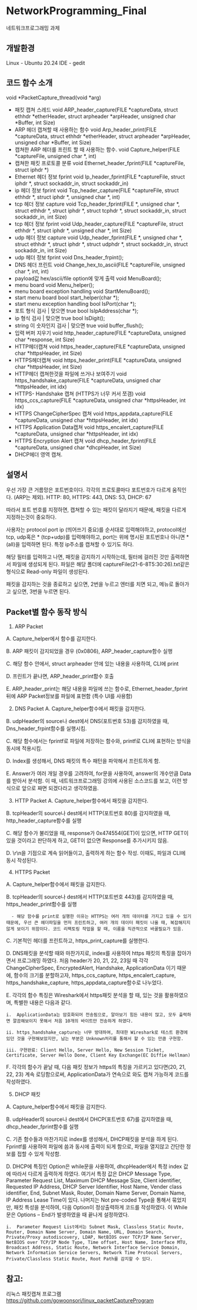 # NetworkProgramming_Final
네트워크프로그래밍 과제

## 개발환경
Linux - Ubuntu 20.24
IDE - gedit

## 코드 함수 소개
void *PacketCapture_thread(void *arg)
-	패킷 캡쳐 스레드
void ARP_header_capture(FILE *captureData, struct ethhdr *etherHeader, struct arpheader *arpHeader, unsigned char *Buffer, int Size) 
-	ARP 헤더 캡쳐할 때 사용하는 함수
void Arp_header_print(FILE *captureData, struct ethhdr *etherHeader, struct arpheader *arpHeader, unsigned char *Buffer, int Size)
-	캡쳐한 ARP 헤더를 프린트 할 때 사용하는 함수.
void Capture_helper(FILE *captureFile, unsigned char *, int)                                      
-	캡쳐한 패킷 프로토콜 분류 
void Ethernet_header_fprint(FILE *captureFile, struct iphdr *)
-	Ethernet 헤더 정보 fprint
void Ip_header_fprint(FILE *captureFile, struct iphdr *, struct sockaddr_in, struct sockaddr_in)
-	ip 헤더 정보 fprint 
void Tcp_header_capture(FILE *captureFile, struct ethhdr *, struct iphdr *, unsigned char *, int)  
-	 tcp 헤더 정보 capture
void Tcp_header_fprint(FILE *, unsigned char *, struct ethhdr *, struct iphdr *, struct tcphdr *, struct sockaddr_in, struct sockaddr_in, int Size)
-	tcp 헤더 정보 fprint
void Udp_header_capture(FILE *captureFile, struct ethhdr *, struct iphdr *, unsigned char *, int Size)
-	udp 헤더 정보 capture
void Udp_header_fprint(FILE *, unsigned char *, struct ethhdr *, struct iphdr *, struct udphdr *, struct sockaddr_in, struct sockaddr_in, int Size)
-	udp 헤더 정보 fprint
void Dns_header_frpint(); 
-	DNS 헤더 프린트
void Change_hex_to_ascii(FILE *captureFile, unsigned char *, int, int)
-	payload값 hex/ascii/file option에 맞게 출력
void MenuBoard();           
-	menu board
void Menu_helper();         
-	menu board exception handling
void StartMenuBoard();      
-	start menu board
bool start_helper(char *);  
-	start menu exception handling
bool IsPort(char *);        
-	포트 형식 검사 | 맞으면 true
bool IsIpAddress(char *);   
-	ip 형식 검사 | 맞으면 true
bool IsDigit();             
-	 string 이 숫자인지 검사 | 맞으면 true
void buffer_flush();        
-	입력 버퍼 지우기
void http_header_capture(FILE *captureData, unsigned char *response, int Size)
-	HTTP헤더캡쳐
void https_header_capture(FILE *captureData, unsigned char *httpsHeader, int Size)
-	HTTPS헤더캡쳐
void https_header_print(FILE *captureData, unsigned char *httpsHeader, int Size)
-	HTTP헤더 캡쳐한것을 파일에 쓰거나 보여주기
void https_handshake_capture(FILE *captureData, unsigned char *httpsHeader, int idx)
-	HTTPS- Handshake 캡쳐 (HTTPS가 너무 커서 쪼갬)
void https_ccs_capture(FILE *captureData, unsigned char *httpsHeader, int idx)
-	HTTPS ChangeCipherSpec 캡쳐
void https_appdata_capture(FILE *captureData, unsigned char *httpsHeader, int idx)
-	HTTPS Application Data캡쳐
void https_encalert_capture(FILE *captureData, unsigned char *httpsHeader, int idx)
-	HTTPS Encryption Alert 캡쳐
void dhcp_header_fprint(FILE *captureData, unsigned char *dhcpHeader, int Size)
-	DHCP헤더 영역 캡쳐.

## 설명서
우선 가장 큰 거름망은 포트번호이다. 각각의 프로토콜마다 포트번호가 다르게 움직인다. (ARP는 제외). HTTP: 80, HTTPS: 443, DNS: 53, DHCP: 67

따라서 포트 번호를 지정하면, 캡쳐할 수 있는 패킷이 달라지기 때문에, 패킷을 다르게 지정하는것이 중요하다.

사용자는 protocol port ip (띄어쓰기 중요)를 순서대로 입력해야하고, protocol에선 tcp, udp혹은 * (tcp+udp)를 입력해야하고, port는 위에 명시된 포트번호나 아니면 *(all)을 입력하면 된다. 특정 ip주소를 캡쳐할 수 있기도 하다.

해당 필터를 입력하고 나면, 패킷을 감지하기 시작하는데, 필터에 걸러진 것만 출력하면서 파일에 생성되게 된다. 파일은 해당 폴더에 captureFile(21-6-8T5:30:26).txt같은 형식으로 Read-only 파일이 생성된다.

패킷을 감지하는 것을 종료하고 싶으면, 2번을 누르고 엔터를 치면 되고, 메뉴로 돌아가고 싶으면, 3번을 누르면 된다.

## Packet별 함수 동작 방식
1. ARP Packet

  A. Capture_helper에서 함수를 감지한다.
  
  B. ARP 패킷이 감지되었을 경우 (0x0806), ARP_header_capture함수 실행  
  
  C. 해당 함수 안에서, struct arpheader 안에 있는 내용을 사용하여, CLI에 print
  
  D. 프린트가 끝나면, ARP_header_print함수 호출
  
  E. ARP_header_print는 해당 내용을 파일에 쓰는 함수로, Ethernet_header_fprint뒤에 ARP Packet정보를 파일에 표현함 (특수 UI를 사용함)
  
2. DNS Packet
  A.	Capture_helper함수에서 패킷을 감지한다.
  
  B.	udpHeader의 source나 dest에서 DNS(포트번호 53)를 감지하였을 때, Dns_header_frpint함수를 실행시킴.
  
  C.	해당 함수에서는 fprintf로 파일에 저장하는 함수와, printf로 CLI에 표현하는 방식을 동시에 적용시킴.
  
  D.	Index를 생성해서, DNS 패킷의 특수 패턴을 파악해서 프린트하게 함.
  
  E.	Answer가 여러 개일 경우를 고려하여, for문을 사용하여, answer의 개수만큼 Data를 받아서 분석함. 이 때, 네트워크프로그래밍 강의에 사용된 소스코드를 보고, 이런 방식으로 앞으로 짜면 되겠다라고 생각하였음.

3.	HTTP Packet
  A.	Capture_helper함수에서 패킷을 감지한다.
  
  B.	tcpHeader의 source나 dest에서 HTTP(포트번호 80)를 감지하였을 때, http_header_capture함수를 실행
  
  C.	해당 함수가 불리었을 때, response가 0x474554(GET)이 있으면, HTTP GET이 있을 것이라고 판단하게 하고, GET이 없으면 Response를 추가시키지 않음.
  
  D.	\r\n을 기점으로 계속 읽어들이고, 출력하게 하는 함수 작성. 이때도, 파일과 CLI에 동시 작성된다.
  
4.	HTTPS Packet

  A.	Capture_helper함수에서 패킷을 감지한다.
  
  B.	tcpHeader의 source나 dest에서 HTTP(포트번호 443)를 감지하였을 때, https_header_print함수를 실행
  
      - 해당 함수를 print로 실행한 이유는 HTTPS는 여러 개의 데이터를 가지고 있을 수 있기 때문에, 우선 큰 헤더파일을 먼저 프린트하고, 여러 개의 데이터 패킷이 나올 때, 복잡해지지 않게 보이기 위함이다. 코드 리팩토링 작업을 할 때, 이름을 직관적으로 바꿀필요가 있음.
      
  C.	기본적인 헤더를 프린트하고, https_print_capture를 실행한다.
  
  D.	DNS패킷을 분석할 때와 마찬가지로, index를 사용하여 https 패킷의 특징을 잡아가면서 프로그래밍 하였다. 처음 header가 20, 21, 22, 23일 때 각각 ChangeCipherSpec, EncryptedAlert, Handshake, ApplicationData 이기 때문에, 함수의 크기를 분할하고자, https_ccs_capture, https_encalert_capture, https_handshake_capture, https_appdata_capture함수로 나누었다.
  
  E.	각각의 함수 특징은 Wireshark에서 https패킷 분석을 할 때, 있는 것을 활용하였으며, 특별한 내용은 다음과 같다.
  
    i.	ApplicationData는 암호화되어 전송됨으로, 알아보기 힘든 내용이 많고, 모두 출력하면 깔끔해보이지 못해서 처음 10개의 바이트만 전송하게 하였다.
    
    ii.	https_handshake_capture는 너무 방대하여, 최대한 Wireshark로 테스트 환경에 있던 것을 구현해보았지만, 남는 부분은 Unknown처리를 통해서 할 수 있는 만큼 구현함.
    
    iii. 구현완료: Client Hello, Server Hello, New Session Ticket, Certificate, Server Hello Done, Client Key Exchange(EC Diffie Hellman)
    
  F.	각각의 함수가 끝날 때, 다음 패킷 정보가 https의 특징을 가르키고 있다면(20, 21, 22, 23) 계속 로딩함으로써, ApplicationData가 연속으로 와도 캡쳐 가능하게 코드를 작성하였다.
  
5.	DHCP 패킷

  A.	Capture_helper함수에서 패킷을 감지한다.
  
  B.	udpHeader의 source나 dest에서 DHCP(포트번호 67)를 감지하였을 때, dhcp_header_fprint함수를 실행
  
  C.	기존 함수들과 마찬가지로 index를 생성해서, DHCP패킷을 분석을 하게 된다. Fprintf를 사용하여 파일에 씀과 동시에 출력이 되게 함으로, 파일을 열지않고 간단한 정보를 접할 수 있게 작성함.
  
  D.	DHCP에 특징인 Option은 while문을 사용하여, dhcpHeader에서 특정 index 값에 따라서 다르게 출력하게 하였다. 여기서 특정 값은 DHCP Message Type, Parameter Request List, Maximum DHCP Message Size, Client identifier, Requested IP Address, DHCP Server Identifier, Host Name, Vender class identifier, End, Subnet Mask, Router, Domain Name Server, Domain Name, IP Address Lease Time이 있다. 나머지는 Not pre-coded Type을 통해서 묶었지만, 패킷 특성을 분석하여, 다음 Option이 정상출력하게 코드를 작성하였다. 이 While문은 Options – End가 발생하였을 때 끝나게 설정하였다. 
  
    i.	Parameter Request List에서는 Subnet Mask, Classless Static Route, Router, Domain Name Server, Domain Name, URL, Domain Search, Private/Proxy autodiscovery, LDAP, NetBIOS over TCP/IP Name Server, NetBIOS over TCP/IP Node Type, Time offset, Host Name, Interface MTU, Broadcast Address, Static Route, Network Interface Service Domain, Network Information Service Servers, Network Time Protocol Servers, Private/Classless Static Route, Root Path를 감지할 수 있다.
    
    
## 참고:
리눅스 패킷캡쳐 프로그램
https://github.com/gowoonsori/linux_packetCaptureProgram
